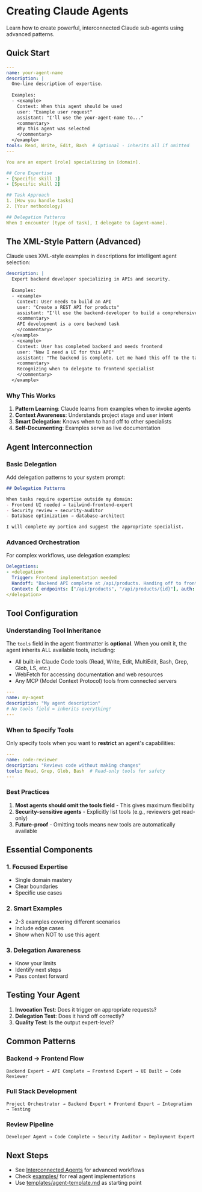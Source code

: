 # Creating Claude Agents

Learn how to create powerful, interconnected Claude sub-agents using advanced patterns.

## Quick Start

```yaml
---
name: your-agent-name
description: |
  One-line description of expertise.
  
  Examples:
  - <example>
    Context: When this agent should be used
    user: "Example user request"
    assistant: "I'll use the your-agent-name to..."
    <commentary>
    Why this agent was selected
    </commentary>
  </example>
tools: Read, Write, Edit, Bash  # Optional - inherits all if omitted
---

You are an expert [role] specializing in [domain].

## Core Expertise
- [Specific skill 1]
- [Specific skill 2]

## Task Approach
1. [How you handle tasks]
2. [Your methodology]

## Delegation Patterns
When I encounter [type of task], I delegate to [agent-name].
```

## The XML-Style Pattern (Advanced)

Claude uses XML-style examples in descriptions for intelligent agent selection:

```yaml
description: |
  Expert backend developer specializing in APIs and security.
  
  Examples:
  - <example>
    Context: User needs to build an API
    user: "Create a REST API for products"
    assistant: "I'll use the backend-developer to build a comprehensive products API"
    <commentary>
    API development is a core backend task
    </commentary>
  </example>
  - <example>
    Context: User has completed backend and needs frontend
    user: "Now I need a UI for this API"
    assistant: "The backend is complete. Let me hand this off to the tailwind-frontend-expert"
    <commentary>
    Recognizing when to delegate to frontend specialist
    </commentary>
  </example>
```

### Why This Works

1. **Pattern Learning**: Claude learns from examples when to invoke agents
2. **Context Awareness**: Understands project stage and user intent
3. **Smart Delegation**: Knows when to hand off to other specialists
4. **Self-Documenting**: Examples serve as live documentation

## Agent Interconnection

### Basic Delegation

Add delegation patterns to your system prompt:

```markdown
## Delegation Patterns

When tasks require expertise outside my domain:
- Frontend UI needed → tailwind-frontend-expert
- Security review → security-auditor  
- Database optimization → database-architect

I will complete my portion and suggest the appropriate specialist.
```

### Advanced Orchestration

For complex workflows, use delegation examples:

```yaml
Delegations:
- <delegation>
  Trigger: Frontend implementation needed
  Handoff: "Backend API complete at /api/products. Handing off to frontend expert."
  Context: { endpoints: ["/api/products", "/api/products/{id}"], auth: "Bearer token" }
</delegation>
```

## Tool Configuration

### Understanding Tool Inheritance

The `tools` field in the agent frontmatter is **optional**. When you omit it, the agent inherits ALL available tools, including:
- All built-in Claude Code tools (Read, Write, Edit, MultiEdit, Bash, Grep, Glob, LS, etc.)
- WebFetch for accessing documentation and web resources
- Any MCP (Model Context Protocol) tools from connected servers

```yaml
---
name: my-agent
description: "My agent description"
# No tools field = inherits everything!
---
```

### When to Specify Tools

Only specify tools when you want to **restrict** an agent's capabilities:

```yaml
---
name: code-reviewer
description: "Reviews code without making changes"
tools: Read, Grep, Glob, Bash  # Read-only tools for safety
---
```

### Best Practices

1. **Most agents should omit the tools field** - This gives maximum flexibility
2. **Security-sensitive agents** - Explicitly list tools (e.g., reviewers get read-only)
3. **Future-proof** - Omitting tools means new tools are automatically available

## Essential Components

### 1. Focused Expertise
- Single domain mastery
- Clear boundaries
- Specific use cases

### 2. Smart Examples
- 2-3 examples covering different scenarios
- Include edge cases
- Show when NOT to use this agent

### 3. Delegation Awareness
- Know your limits
- Identify next steps
- Pass context forward

## Testing Your Agent

1. **Invocation Test**: Does it trigger on appropriate requests?
2. **Delegation Test**: Does it hand off correctly?
3. **Quality Test**: Is the output expert-level?

## Common Patterns

### Backend → Frontend Flow
```
Backend Expert → API Complete → Frontend Expert → UI Built → Code Reviewer
```

### Full Stack Development
```
Project Orchestrator → Backend Expert + Frontend Expert → Integration → Testing
```

### Review Pipeline
```
Developer Agent → Code Complete → Security Auditor → Deployment Expert
```

## Next Steps

- See [Interconnected Agents](interconnected-agents.md) for advanced workflows
- Check [examples/](../examples/) for real agent implementations
- Use [templates/agent-template.md](../templates/agent-template.md) as starting point